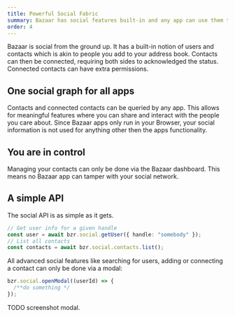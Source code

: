 ```yaml
---
title: Powerful Social Fabric
summary: Bazaar has social features built-in and any app can use them to create a more meaningful experience.
order: 4
---
```


Bazaar is social from the ground up. It has a built-in notion of users and contacts which is akin to people you add to your address book. Contacts can then be connected, requiring both sides to acknowledged the status. Connected contacts can have extra permissions.

## One social graph for all apps

Contacts and connected contacts can be queried by any app. This allows for meaningful features where you can share and interact with the people you care about. Since Bazaar apps only run in your Browser, your social information is not used for anything other then the apps functionality.

## You are in control

Managing your contacts can only be done via the Bazaar dashboard. This means no Bazaar app can tamper with your social network.

## A simple API

The social API is as simple as it gets.

```ts
// Get user info for a given handle
const user = await bzr.social.getUser({ handle: "somebody" });
// List all contacts
const contacts = await bzr.social.contacts.list();
```

All advanced social features like searching for users, adding or connecting a contact can only be done via a modal:

```ts
bzr.social.openModal((userId) => {
  /**do something */
});
```

TODO screenshot modal.
